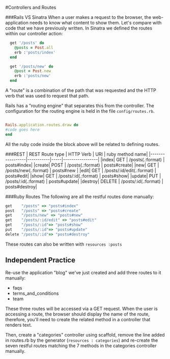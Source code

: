 #Controllers and Routes

###Rails VS Sinatra
When a user makes a request to the browser, the web-application needs to know what content to show them.
Let's compare with code that we have previously written.
In Sinatra we defined the routes within our controller action:

```ruby
  get '/posts' do
    @posts = Post.all
    erb :'posts/index'
  end

  get '/posts/new' do
    @post = Post.new
    erb :'posts/new'
  end
```

A "route" is a combination of the path that was requested and the HTTP verb that was used to request that path.

Rails has a "routing engine" that separates this from the controller. The configuration for the routing engine is held in the file `config/routes.rb`.

```ruby

Rails.application.routes.draw do
#code goes here
end

```

All the ruby code inside the block above will be related to defining routes.

###REST 
| REST Route type | HTTP Verb | URI | ruby method name|
|-----------------|-----------|-----|-----------------|
|index|    GET    |     /posts(.:format)          |   posts#index|
|create|    POST   |     /posts(.:format)          |   posts#create|
|new|    GET    |     /posts/new(.:format)      |   posts#new |
|edit|    GET    |     /posts/:id/edit(.:format) |   posts#edit|
|show|    GET    |     /posts/:id(.:format)      |   posts#show|
|update|    PUT    |     /posts/:id(.:format)      |   posts#update|
|destroy|    DELETE |     /posts/:id(.:format)      |   posts#destroy|

###Ruby Routes
The following are all the restful routes done manually:
```ruby
get    "/posts" => "posts#index"
post   "/posts" => "posts#create"
get    "/posts/new" => "posts#new"
get    "/posts/:id/edit" => "posts#edit"
get    "/posts/:id"=> "posts#show"
put    "/posts/:id"=> "posts#update"
delete "/posts/:id"=> "posts#destroy"
```
These routes can also be written with `resources :posts`

## Independent Practice 


Re-use the application "blog" we've just created and add three routes to it manually:

* faqs
* terms_and_conditions
* team

These three routes will be accessed via a GET request. When the user is accessing a route, the browser should display the name of the route, therefore, you'll need to create the related method in a controller that renders text. 

Then, create a "categories" controller using scaffold, remove the line added in routes.rb by the generator (`resources : categories`) and re-create the seven restful routes matching the 7 methods in the categories controller manually.


